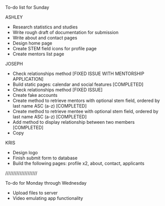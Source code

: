To-do list for Sunday

ASHLEY
- Research statistics and studies
- Write rough draft of documentation for submission
- Write about and contact pages
- Design home page
- Create STEM field icons for profile page
- Create mentors list page

JOSEPH
- Check relationships method [FIXED ISSUE WITH MENTORSHIP APPLICATION]
- Build static pages: calendar and social features [COMPLETED]
- Check relationships method [FIXED ISSUE]
- Create fake accounts
- Create method to retrieve mentors with optional stem field, ordered by last name ASC (a-z) [COMPLETED]
- Create method to retrieve mentee with optional stem field, ordered by last name ASC (a-z) [COMPLETED]
- Add method to display relationship between two members [COMPLETED]
- Copy

KRIS
- Design logo
- Finish submit form to database
- Build the following pages: profile x2, about, contact, applicants

////////////////////

To-do for Monday through Wednesday

- Upload files to server
- Video emulating app functionality
